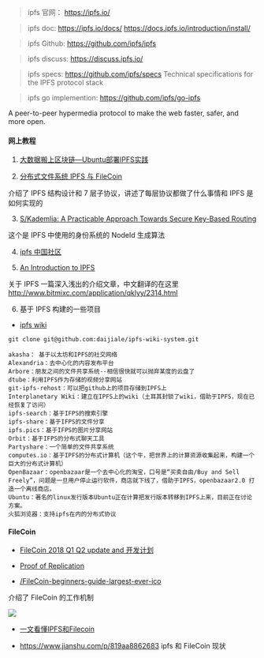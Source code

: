 
> ipfs 官网： https://ipfs.io/

> ipfs doc: https://ipfs.io/docs/
https://docs.ipfs.io/introduction/install/

> ipfs Github: https://github.com/ipfs/ipfs

> ipfs discuss: https://discuss.ipfs.io/

> ipfs specs: https://github.com/ipfs/specs  Technical specifications for the IPFS protocol stack

> ipfs go implemention: https://github.com/ipfs/go-ipfs

A peer-to-peer hypermedia protocol to make the web faster, safer, and more open.


#### 网上教程

1. [大数据搬上区块链—Ubuntu部署IPFS实践](https://www.jianshu.com/p/80f891c6c6a3)

2. [分布式文件系统 IPFS 与 FileCoin](https://draveness.me/ipfs-filecoin)

介绍了 IPFS 结构设计和 7 层子协议，讲述了每层协议都做了什么事情和 IPFS 是如何实现的

3. [S/Kademlia: A Practicable Approach Towards Secure Key-Based Routing](http://www.spovnet.de/files/publications/SKademlia2007.pdf)

这个是 IPFS 中使用的身份系统的 NodeId 生成算法

4. [ipfs 中国社区](http://ipfser.org/)

5. [An Introduction to IPFS](https://medium.com/@ConsenSys/an-introduction-to-ipfs-9bba4860abd0)

关于 IPFS 一篇深入浅出的介绍文章，中文翻译的在这里 http://www.bitmixc.com/application/qklyy/2314.html

6. 基于 IPFS 构建的一些项目

- [ipfs wiki](http://ipfser.org/2017/12/19/a8/)

```
git clone git@github.com:daijiale/ipfs-wiki-system.git
```

```
akasha： 基于以太坊和IPFS的社交网络
Alexandria：去中心化的内容发布平台
Arbore：朋友之间的文件共享系统--相信很快就可以抛弃某度的云盘了
dtube：利用IPFS作为存储的视频分享网站
git-ipfs-rehost：可以把github上的项目存储到IPFS上
Interplanetary Wiki：建立在IPFS上的wiki（土耳其封锁了wiki，借助于IPFS，现在已经恢复了访问）
ipfs-search：基于IFPS的搜索引擎
ipfs-share：基于IFPS的文件分享
ipfs.pics：基于IFPS的图片分享网站
Orbit：基于IFPS的分布式聊天工具
Partyshare：一个简单的文件共享系统
computes.io：基于IPFS的分布式计算机（这个牛，把世界上的计算资源收集起来，构建一个巨大的分布式计算机）
OpenBazaar：openbazaar是一个去中心化的淘宝，口号是“买卖自由/Buy and Sell Freely”，问题是一旦用户停止运行软件，商店就下线了，借助于IPFS，openbazaar2.0 打造一个离线商店。
Ubuntu：著名的linux发行版本Ubuntu正在计算把发行版本转移到IPFS上来，目前正在讨论方案。
火狐浏览器：支持ipfs在内的分布式协议
```

#### FileCoin

- [FileCoin 2018 Q1 Q2 update and 开发计划](https://filecoin.io/blog/update-2018-q1-q2/)

- [Proof of Replication ](https://filecoin.io/proof-of-replication.pdf)

- [/FileCoin-beginners-guide-largest-ever-ico](https://coincentral.com/FileCoin-beginners-guide-largest-ever-ico/)

介绍了 FileCoin 的工作机制

![](https://coincentral.com/wp-content/uploads/2018/02/Screenshot-2018-02-16-at-18.57.43.png)

- [一文看懂IPFS和Filecoin](http://www.chaindd.com/3098477.html)

- https://www.jianshu.com/p/819aa8862683   ipfs 和 FileCoin 现状
